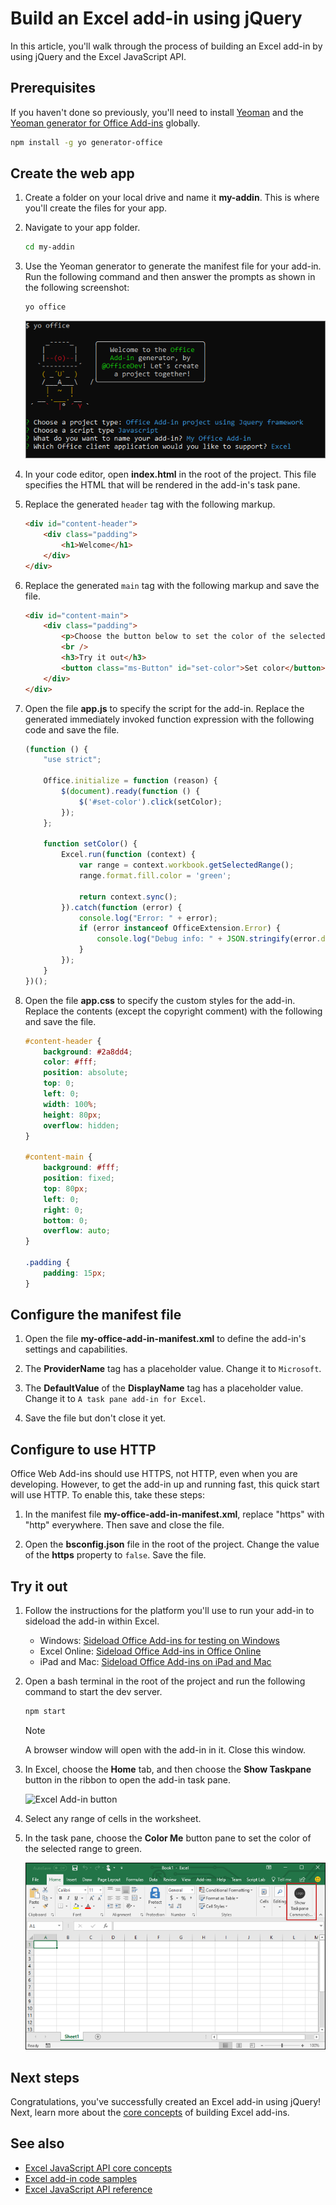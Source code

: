 # Build an Excel add-in using jQuery

In this article, you'll walk through the process of building an Excel add-in by using jQuery and the Excel JavaScript API.

## Prerequisites

If you haven't done so previously, you'll need to install [Yeoman](https://github.com/yeoman/yo) and the [Yeoman generator for Office Add-ins](https://github.com/OfficeDev/generator-office) globally.

```bash
npm install -g yo generator-office
```

## Create the web app

1. Create a folder on your local drive and name it **my-addin**. This is where you'll create the files for your app.

2. Navigate to your app folder.

    ```bash
    cd my-addin
    ```

3. Use the Yeoman generator to generate the manifest file for your add-in. Run the following command and then answer the prompts as shown in the following screenshot:

    ```bash
    yo office
    ```
    ![Yeoman generator](../images/yo-office-jquery.png)


4. In your code editor, open **index.html** in the root of the project. This file specifies the HTML that will be rendered in the add-in's task pane. 
 
5. Replace the generated `header` tag with the following markup.
 
    ```html
    <div id="content-header">
        <div class="padding">
            <h1>Welcome</h1>
        </div>
    </div>
    ```

6. Replace the generated `main` tag with the following markup and save the file.

    ```html
    <div id="content-main">
        <div class="padding">
            <p>Choose the button below to set the color of the selected range to green.</p>
            <br />
            <h3>Try it out</h3>
            <button class="ms-Button" id="set-color">Set color</button>
        </div>
    </div>
    ```

7. Open the file **app.js** to specify the script for the add-in. Replace the generated immediately invoked function expression with the following code and save the file.

    ```js
    (function () {
        "use strict";

        Office.initialize = function (reason) {
            $(document).ready(function () {
                $('#set-color').click(setColor);
            });
        };

        function setColor() {
            Excel.run(function (context) {
                var range = context.workbook.getSelectedRange();
                range.format.fill.color = 'green';

                return context.sync();
            }).catch(function (error) {
                console.log("Error: " + error);
                if (error instanceof OfficeExtension.Error) {
                    console.log("Debug info: " + JSON.stringify(error.debugInfo));
                }
            });
        }
    })();
    ```

8. Open the file **app.css** to specify the custom styles for the add-in. Replace the contents (except the copyright comment) with the following and save the file.

    ```css
    #content-header {
        background: #2a8dd4;
        color: #fff;
        position: absolute;
        top: 0;
        left: 0;
        width: 100%;
        height: 80px; 
        overflow: hidden;
    }

    #content-main {
        background: #fff;
        position: fixed;
        top: 80px;
        left: 0;
        right: 0;
        bottom: 0;
        overflow: auto; 
    }

    .padding {
        padding: 15px;
    }
    ```

## Configure the manifest file

1. Open the file **my-office-add-in-manifest.xml** to define the add-in's settings and capabilities. 

2. The **ProviderName** tag has a placeholder value. Change it to `Microsoft`.

3. The **DefaultValue** of the **DisplayName** tag has a placeholder value. Change it to `A task pane add-in for Excel`. 

4. Save the file but don't close it yet.

## Configure to use HTTP

Office Web Add-ins should use HTTPS, not HTTP, even when you are developing. However, to get the add-in up and running fast, this quick start will use HTTP. To enable this, take these steps:

1. In the manifest file **my-office-add-in-manifest.xml**, replace "https" with "http" everywhere. Then save and close the file.

2. Open the **bsconfig.json** file in the root of the project. Change the value of the **https** property to `false`. Save the file.

## Try it out

1. Follow the instructions for the platform you'll use to run your add-in to sideload the add-in within Excel.

    - Windows: [Sideload Office Add-ins for testing on Windows](../testing/create-a-network-shared-folder-catalog-for-task-pane-and-content-add-ins.md)
    - Excel Online: [Sideload Office Add-ins in Office Online](../testing/sideload-office-add-ins-for-testing.md#sideload-an-office-add-in-on-office-online)
    - iPad and Mac: [Sideload Office Add-ins on iPad and Mac](../testing/sideload-an-office-add-in-on-ipad-and-mac.md)

2. Open a bash terminal in the root of the project and run the following command to start the dev server.

    ```bash
    npm start
    ```

   > [!NOTE]
   > A browser window will open with the add-in in it. Close this window.

3. In Excel, choose the **Home** tab, and then choose the **Show Taskpane** button in the ribbon to open the add-in task pane.

    ![Excel Add-in button](../images/excel-quickstart-addin-2a.png)

4. Select any range of cells in the worksheet.

5. In the task pane, choose the **Color Me** button pane to set the color of the selected range to green.

    ![Excel Add-in](../images/excel-quickstart-addin-2b.png)

## Next steps

Congratulations, you've successfully created an Excel add-in using jQuery! Next, learn more about the [core concepts](excel-add-ins-core-concepts.md) of building Excel add-ins.

## See also

* [Excel JavaScript API core concepts](excel-add-ins-core-concepts.md)
* [Excel add-in code samples](http://dev.office.com/code-samples#?filters=excel,office%20add-ins)
* [Excel JavaScript API reference](https://dev.office.com/reference/add-ins/excel/excel-add-ins-reference-overview)